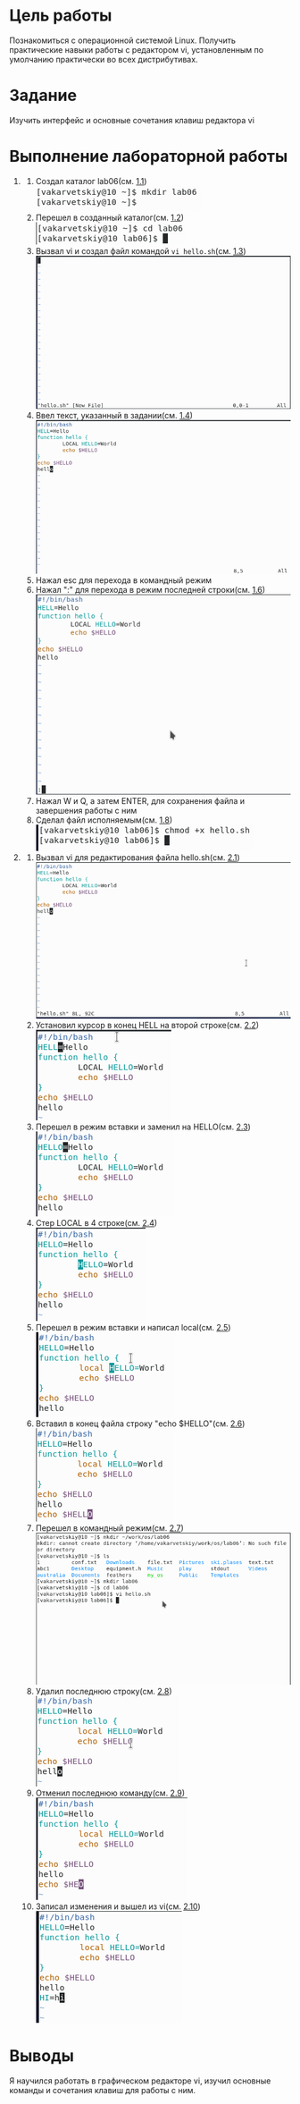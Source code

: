 # Цель работы

Познакомиться с операционной системой Linux. Получить практические навыки работы с редактором vi, установленным по умолчанию практически во всех дистрибутивах.

# Задание

Изучить интерфейс и основные сочетания клавиш редактора vi


# Выполнение лабораторной работы

1. 
	1. Создал каталог lab06(см. [1.1](image/1.1.png))  
	![1.1](image/1.1.png)  
	2. Перешел в созданный каталог(см. [1.2](image/1.2.png))  
	![1.2](image/1.2.png)  
	3. Вызвал vi и создал файл командой ```vi hello.sh```(см. [1.3](image/1.3.png))  
	![1.3](image/1.3.png)  
	4. Ввел текст, указанный в задании(см. [1.4](image/1.4.png))  
	![1.4](image/1.4.png)  
	5. Нажал esc для перехода в командный режим
	6. Нажал ":" для перехода в режим последней строки(см. [1.6](image/1.6.png))  
	![1.6](image/1.6.png)  
	7. Нажал W и Q, а затем ENTER, для сохранения файла и завершения работы с ним
	8. Сделал файл исполняемым(см. [1.8](image/1.8.png))  
	![1.8](image/1.8.png)  

2. 
	1. Вызвал vi для редактирования файла hello.sh(см. [2.1](image/2.1.png))  
	![2.1](image/2.1.png)  
	2. Установил курсор в конец HELL на второй строке(см. [2.2](image/2.2.png))  
	![2.2](image/2.2.png)  
	3. Перешел в режим вставки и заменил на HELLO(см. [2.3](image/2.3.png))  
	![2.3](image/2.3.png)  
	4. Стер LOCAL в 4 строке(см. [2.4](image/2.4.png))  
	![2.4](image/2.4.png)  
	5. Перешел в режим вставки и написал local(см. [2.5](image/2.5.png))  
	![2.5](image/2.5.png)  
	6. Вставил в конец файла строку "echo $HELLO"(см. [2.6](image/2.6.png))  
	![2.6](image/2.6.png)  
	7. Перешел в командный режим(см. [2.7](image/2.7.png))  
	![2.7](image/2.7.png)  
	8. Удалил последнюю строку(см. [2.8](image/2.8.png))  
	![2.8](image/2.8.png)  
	9. Отменил последнюю команду(см. [2.9](image/2.9.png))  
	![2.9](image/2.9.png)  
	10. Записал изменения и вышел из vi(см. [2.10](image/2.10.png))  
	![2.10](image/2.10.png)  

# Выводы

Я научился работать в графическом редакторе vi, изучил основные команды и сочетания клавиш для работы с ним. 